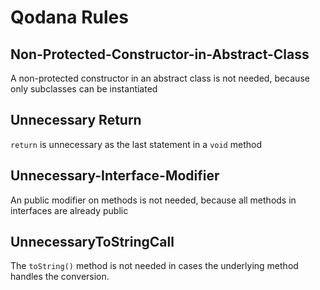 # Qodana Rules
## Non-Protected-Constructor-in-Abstract-Class
A non-protected constructor in an abstract class is not needed, because only subclasses can be instantiated

## Unnecessary Return
`return` is unnecessary as the last statement in a `void` method

## Unnecessary-Interface-Modifier
An public modifier on methods is not needed, because all methods in interfaces are already public

## UnnecessaryToStringCall
The `toString()` method is not needed in cases the underlying method handles the conversion.

